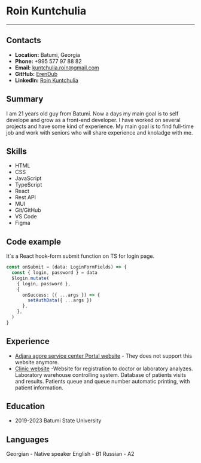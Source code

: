 # Roin Kuntchulia

---

## Contacts

- **Location:** Batumi, Georgia
- **Phone:** +995 577 97 88 82
- **Email:** kuntchulia.roin@gmail.com
- **GitHub:** [ErenDub](https://github.com/ErenDub)
- **LinkedIn:** [Roin Kuntchulia](https://www.linkedin.com/in/roin-kuntchulia-777758220/)

## Summary

I am 21 years old guy from Batumi. Now a days my main goal is to self develope and grow as a front-end developer. I have worked on several projects and have some kind of experience. My main goal is to find full-time job and work with seniors who will share experience and knoladge with me.

## Skills

- HTML
- CSS
- JavaScript
- TypeScript
- React
- Rest API
- MUI
- Git/GitHub
- VS Code
- Figma

## Code example

It`s a React hook-form submit function on TS for login page.

```ts
const onSubmit = (data: LoginFormFields) => {
  const { login, password } = data
  $login.mutate(
    { login, password },
    {
      onSuccess: ({ ...args }) => {
        setAuthData({ ...args })
      },
    },
  )
}
```

## Experience

- [Adjara agore service center Portal website](https://agrowebtest.netlify.app/) - They does not support this website anymore.
- [Clinic website](https://vivet-med.netlify.app/) -Website for registration to doctor or laboratory analyzes. Laboratory warehouse controlling system. Database of patients visits and results. Patients queue and queue number automatic printing, with patient information.

## Education

- 2019-2023 Batumi State University

## Languages

Georgian - Native speaker
English - B1
Russian - A2
